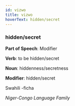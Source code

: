 ```yaml
---
id: vizwo
title: vizwo
hoverText: hidden/secret
---
```


### hidden/secret

**Part of Speech**: Modifier

**Verb**: to be hidden/secret

**Noun**: hiddenness/secretness

**Modifier**: hidden/secret

Swahili -ficha 

*Niger-Congo Language Family*